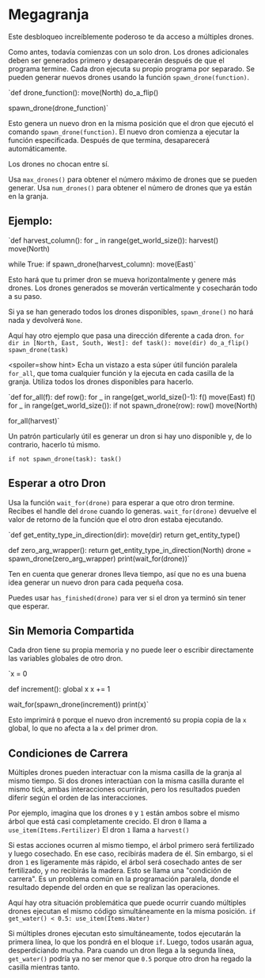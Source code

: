 # Megagranja
Este desbloqueo increíblemente poderoso te da acceso a múltiples drones. 

Como antes, todavía comienzas con un solo dron. Los drones adicionales deben ser generados primero y desaparecerán después de que el programa termine.
Cada dron ejecuta su propio programa por separado. Se pueden generar nuevos drones usando la función `spawn_drone(function)`.

`def drone_function():
    move(North)
    do_a_flip()

spawn_drone(drone_function)`

Esto genera un nuevo dron en la misma posición que el dron que ejecutó el comando `spawn_drone(function)`. El nuevo dron comienza a ejecutar la función especificada. Después de que termina, desaparecerá automáticamente.

Los drones no chocan entre sí. 

Usa `max_drones()` para obtener el número máximo de drones que se pueden generar.
Usa `num_drones()` para obtener el número de drones que ya están en la granja.


## Ejemplo:
`def harvest_column():
    for _ in range(get_world_size()):
        harvest()
        move(North)

while True:
    if spawn_drone(harvest_column):
        move(East)`

Esto hará que tu primer dron se mueva horizontalmente y genere más drones. Los drones generados se moverán verticalmente y cosecharán todo a su paso.

Si ya se han generado todos los drones disponibles, `spawn_drone()` no hará nada y devolverá `None`.

Aquí hay otro ejemplo que pasa una dirección diferente a cada dron.
`for dir in [North, East, South, West]:
    def task():
        move(dir)
        do_a_flip()
    spawn_drone(task)`

<spoiler=show hint> Echa un vistazo a esta súper útil función paralela `for_all`, que toma cualquier función y la ejecuta en cada casilla de la granja. Utiliza todos los drones disponibles para hacerlo.

`def for_all(f):
	def row():
		for _ in range(get_world_size()-1):
			f()
			move(East)
		f()
	for _ in range(get_world_size()):
		if not spawn_drone(row):
			row()
		move(North)

for_all(harvest)`

Un patrón particularly útil es generar un dron si hay uno disponible y, de lo contrario, hacerlo tú mismo.

`if not spawn_drone(task):
	task()`
</spoiler>

## Esperar a otro Dron
Usa la función `wait_for(drone)` para esperar a que otro dron termine. Recibes el handle del `drone` cuando lo generas.
`wait_for(drone)` devuelve el valor de retorno de la función que el otro dron estaba ejecutando.

`def get_entity_type_in_direction(dir):
    move(dir)
    return get_entity_type()

def zero_arg_wrapper():
    return get_entity_type_in_direction(North)
drone = spawn_drone(zero_arg_wrapper)
print(wait_for(drone))`

Ten en cuenta que generar drones lleva tiempo, así que no es una buena idea generar un nuevo dron para cada pequeña cosa.

Puedes usar `has_finished(drone)` para ver si el dron ya terminó sin tener que esperar.

## Sin Memoria Compartida
Cada dron tiene su propia memoria y no puede leer o escribir directamente las variables globales de otro dron.

`x = 0

def increment():
    global x
    x += 1

wait_for(spawn_drone(increment))
print(x)`

Esto imprimirá `0` porque el nuevo dron incrementó su propia copia de la `x` global, lo que no afecta a la `x` del primer dron.

## Condiciones de Carrera
Múltiples drones pueden interactuar con la misma casilla de la granja al mismo tiempo. Si dos drones interactúan con la misma casilla durante el mismo tick, ambas interacciones ocurrirán, pero los resultados pueden diferir según el orden de las interacciones.

Por ejemplo, imagina que los drones `0` y `1` están ambos sobre el mismo árbol que está casi completamente crecido.
El dron `0` llama a
`use_item(Items.Fertilizer)`
El dron `1` llama a
`harvest()`

Si estas acciones ocurren al mismo tiempo, el árbol primero será fertilizado y luego cosechado. En ese caso, recibirás madera de él. Sin embargo, si el dron `1` es ligeramente más rápido, el árbol será cosechado antes de ser fertilizado, y no recibirás la madera.
Esto se llama una "condición de carrera". Es un problema común en la programación paralela, donde el resultado depende del orden en que se realizan las operaciones.

Aquí hay otra situación problemática que puede ocurrir cuando múltiples drones ejecutan el mismo código simultáneamente en la misma posición.
`if get_water() < 0.5:
    use_item(Items.Water)`

Si múltiples drones ejecutan esto simultáneamente, todos ejecutarán la primera línea, lo que los pondrá en el bloque `if`. Luego, todos usarán agua, desperdiciando mucha.
Para cuando un dron llega a la segunda línea, `get_water()` podría ya no ser menor que `0.5` porque otro dron ha regado la casilla mientras tanto.